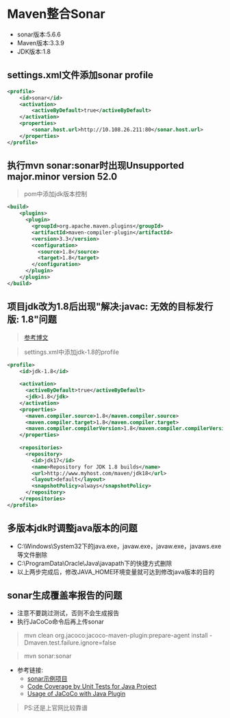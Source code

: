 # Maven整合Sonar
- sonar版本:5.6.6
- Maven版本:3.3.9
- JDK版本:1.8

## settings.xml文件添加sonar profile
```xml
<profile>
    <id>sonar</id>
	<activation>
		<activeByDefault>true</activeByDefault>
	</activation>
	<properties>
		<sonar.host.url>http://10.108.26.211:80</sonar.host.url>
	</properties>
</profile>
```
## 执行mvn sonar:sonar时出现Unsupported major.minor version 52.0
> pom中添加jdk版本控制
```xml
<build>
    <plugins>
      <plugin>
        <groupId>org.apache.maven.plugins</groupId>
        <artifactId>maven-compiler-plugin</artifactId>
        <version>3.3</version>
        <configuration>
          <source>1.8</source>
          <target>1.8</target>
        </configuration>
      </plugin>
    </plugins>
</build>
```
## 项目jdk改为1.8后出现"解决:javac: 无效的目标发行版: 1.8"问题
> [参考博文](http://blog.csdn.net/qq_37107280/article/details/73246274)

> settings.xml中添加jdk-1.8的profile
```xml
<profile>  
    <id>jdk-1.8</id>  
  
    <activation>  
      <activeByDefault>true</activeByDefault>  
      <jdk>1.8</jdk>  
    </activation>  
    <properties>  
      <maven.compiler.source>1.8</maven.compiler.source>  
      <maven.compiler.target>1.8</maven.compiler.target>  
      <maven.compiler.compilerVersion>1.8</maven.compiler.compilerVersion>  
    </properties>  
  
    <repositories>  
      <repository>  
        <id>jdk17</id>  
        <name>Repository for JDK 1.8 builds</name>  
        <url>http://www.myhost.com/maven/jdk18</url>  
        <layout>default</layout>  
        <snapshotPolicy>always</snapshotPolicy>  
      </repository>  
    </repositories>  
</profile>  
```

## 多版本jdk时调整java版本的问题
- C:\Windows\System32下的java.exe，javaw.exe，javaw.exe，javaws.exe等文件删除
- C:\ProgramData\Oracle\Java\javapath下的快捷方式删除
- 以上两步完成后，修改JAVA_HOME环境变量就可达到修改java版本的目的

## sonar生成覆盖率报告的问题
- 注意不要跳过测试，否则不会生成报告
- 执行JaCoCo命令后再上传sonar
> mvn clean org.jacoco:jacoco-maven-plugin:prepare-agent install -Dmaven.test.failure.ignore=false

> mvn sonar:sonar
- 参考链接:
    - [sonar示例项目](https://github.com/SonarSource/sonar-examples)
    - [Code Coverage by Unit Tests for Java Project](https://docs.sonarqube.org/display/PLUG/Code+Coverage+by+Unit+Tests+for+Java+Project)
    - [Usage of JaCoCo with Java Plugin](https://docs.sonarqube.org/display/PLUG/Usage+of+JaCoCo+with+Java+Plugin)
> PS:还是上官网比较靠谱